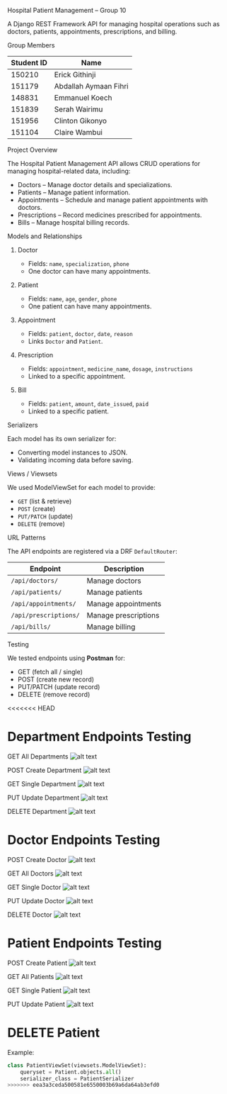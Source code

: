 Hospital Patient Management – Group 10

A Django REST Framework API for managing hospital operations such as doctors, patients, appointments, prescriptions, and billing.

Group Members

| Student ID | Name |
|------------|------|
| 150210     | Erick Githinji |
| 151179     | Abdallah Aymaan Fihri |
| 148831     | Emmanuel Koech |
| 151839     | Serah Wairimu |
| 151956     | Clinton Gikonyo |
| 151104     | Claire Wambui |

Project Overview

The Hospital Patient Management API  allows CRUD operations for managing hospital-related data, including:

- Doctors – Manage doctor details and specializations.
- Patients – Manage patient information.
- Appointments – Schedule and manage patient appointments with doctors.
- Prescriptions – Record medicines prescribed for appointments.
- Bills – Manage hospital billing records.


Models and Relationships

1. Doctor
   - Fields: `name`, `specialization`, `phone`
   - One doctor can have many appointments.

2. Patient
   - Fields: `name`, `age`, `gender`, `phone`
   - One patient can have many appointments.

3. Appointment
   - Fields: `patient`, `doctor`, `date`, `reason`
   - Links `Doctor` and `Patient`.

4. Prescription
   - Fields: `appointment`, `medicine_name`, `dosage`, `instructions`
   - Linked to a specific appointment.

5. Bill
   - Fields: `patient`, `amount`, `date_issued`, `paid`
   - Linked to a specific patient.

Serializers

Each model has its own serializer for:
- Converting model instances to JSON.
- Validating incoming data before saving.

Views / Viewsets

We used ModelViewSet for each model to provide:
- `GET` (list & retrieve)
- `POST` (create)
- `PUT/PATCH` (update)
- `DELETE` (remove)


URL Patterns

The API endpoints are registered via a DRF `DefaultRouter`:

| Endpoint                | Description |
|-------------------------|-------------|
| `/api/doctors/`         | Manage doctors |
| `/api/patients/`        | Manage patients |
| `/api/appointments/`    | Manage appointments |
| `/api/prescriptions/`   | Manage prescriptions |
| `/api/bills/`           | Manage billing |


Testing

We tested endpoints using **Postman** for:
- GET (fetch all / single)
- POST (create new record)
- PUT/PATCH (update record)
- DELETE (remove record)

<<<<<<< HEAD
# Department Endpoints Testing
 GET All Departments
![alt text](image.png)
 
 POST Create Department
 ![alt text](image-1.png)

 GET Single Department
 ![alt text](image-2.png)

 PUT Update Department
 ![alt text](image-3.png)

  DELETE Department
  ![alt text](image-4.png)

  # Doctor Endpoints Testing
  POST Create Doctor
  ![alt text](image-5.png)

  GET All Doctors
  ![alt text](image-6.png)

  GET Single Doctor
  ![alt text](image-7.png)

  PUT Update Doctor
  ![alt text](image-8.png)

   DELETE Doctor
  ![alt text](image-9.png)

# Patient Endpoints Testing

POST Create Patient
![alt text](image-10.png)

GET All Patients
![alt text](image-11.png)

GET Single Patient
![alt text](image-12.png)

PUT Update Patient
![alt text](image-13.png)

 DELETE Patient
=======
Example:
```python
class PatientViewSet(viewsets.ModelViewSet):
    queryset = Patient.objects.all()
    serializer_class = PatientSerializer
>>>>>>> eea3a3ceda500581e6550003b69a6da64ab3efd0

